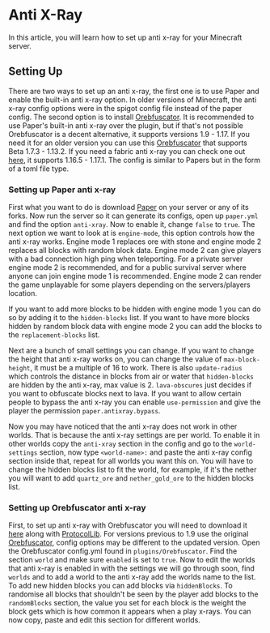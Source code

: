 # Anti X-Ray

In this article, you will learn how to set up anti x-ray for your Minecraft server.

## Setting Up

There are two ways to set up an anti x-ray, the first one is to use Paper and enable the built-in anti x-ray option. In older versions of Minecraft, the anti x-ray config options were in the spigot config file instead of the paper config. The second option is to install [Orebfuscator](https://www.spigotmc.org/resources/orebfuscator-anti-x-ray.82710). It is recommended to use Paper's built-in anti x-ray over the plugin, but if that's not possible Orebfuscator is a decent alternative, it supports versions 1.9 - 1.17. If you need it for an older version you can use this [Orebfuscator](https://dev.bukkit.org/projects/orebfuscator) that supports Beta 1.7.3 - 1.13.2. If you need a fabric anti x-ray you can check one out [here](https://modrinth.com/mod/anti-xray/versions), it supports 1.16.5 - 1.17.1. The config is similar to Papers but in the form of a toml file type.

### Setting up Paper anti x-ray

First what you want to do is download [Paper](https://papermc.io/downloads) on your server or any of its forks. Now run the server so it can generate its configs, open up `paper.yml` and find the option `anti-xray`. Now to enable it, change `false` to `true`. The next option we want to look at is `engine-mode`, this option controls how the anti x-ray works. Engine mode 1 replaces ore with stone and engine mode 2 replaces all blocks with random block data. Engine mode 2 can give players with a bad connection high ping when teleporting. For a private server engine mode 2 is recommended, and for a public survival server where anyone can join engine mode 1 is recommended. Engine mode 2 can render the game unplayable for some players depending on the servers/players location.

If you want to add more blocks to be hidden with engine mode 1 you can do so by adding it to the `hidden-blocks` list. If you want to have more blocks hidden by random block data with engine mode 2 you can add the blocks to the `replacement-blocks` list.

Next are a bunch of small settings you can change. If you want to change the height that anti x-ray works on, you can change the value of `max-block-height`, it must be a multiple of 16 to work. There is also `update-radius` which controls the distance in blocks from air or water that `hidden-blocks` are hidden by the anti x-ray, max value is 2. `lava-obscures` just decides if you want to obfuscate blocks next to lava. If you want to allow certain people to bypass the anti x-ray you can enable `use-permission` and give the player the permission `paper.antixray.bypass`.

Now you may have noticed that the anti x-ray does not work in other worlds. That is because the anti x-ray settings are per world. To enable it in other worlds copy the `anti-xray` section in the config and go to the `world-settings` section, now type `<world-name>:` and paste the anti x-ray config section inside that, repeat for all worlds you want this on. You will have to change the hidden blocks list to fit the world, for example, if it's the nether you will want to add `quartz_ore` and `nether_gold_ore` to the hidden blocks list.

### Setting up Orebfuscator anti x-ray

First, to set up anti x-ray with Orebfuscator you will need to download it [here](https://www.spigotmc.org/resources/orebfuscator-anti-x-ray.82710) along with [ProtocolLib](https://www.spigotmc.org/resources/protocollib.1997/). For versions previous to 1.9 use the original [Orebfuscator](https://dev.bukkit.org/projects/orebfuscator), config options may be different to the updated version. Open the Orebfuscator config.yml found in `plugins/Orebfuscator`. Find the section `world` and make sure `enabled` is set to `true`. Now to edit the worlds that anti x-ray is enabled in with the settings we will go through soon, find `worlds` and to add a world to the anti x-ray add the worlds name to the list. To add new hidden blocks you can add blocks via `hiddenBlocks`. To randomise all blocks that shouldn't be seen by the player add blocks to the `randomBlocks` section, the value you set for each block is the weight the block gets which is how common it appears when a play x-rays. You can now copy, paste and edit this section for different worlds.
